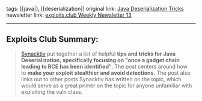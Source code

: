 tags:  [[java]], [[deserialization]]
original link: [Java Deserialization Tricks](https://www.synacktiv.com/en/publications/java-deserialization-tricks.html?ref=blog.exploits.club)  
newsletter link: [exploits.club Weekly Newsletter 13](https://blog.exploits.club/exploits-club-weekly-newsletter-12-2/) 

---
## Exploits Club Summary:
> [Synacktiv](https://www.synacktiv.com/en?ref=blog.exploits.club) put together a list of helpful **tips and tricks for Java Deserialization, specifically focusing on "once a gadget chain leading to RCE has been identified".** The post centers around how to **make your exploit stealthier and avoid detections.** The post also links out to other posts Synacktiv has written on the topic, which would serve as a great primer on the topic for anyone unfamiliar with exploiting the vuln class. 